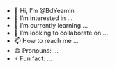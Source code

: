 - 👋 Hi, I’m @BdYeamin
- 👀 I’m interested in ...
- 🌱 I’m currently learning ...
- 💞️ I’m looking to collaborate on ...
- 📫 How to reach me ...
- 😄 Pronouns: ...
- ⚡ Fun fact: ...

<!---
BdYeamin/BdYeamin is a ✨ special ✨ repository because its `README.md` (this file) appears on your GitHub profile.
You can click the Preview link to take a look at your changes.
--->

